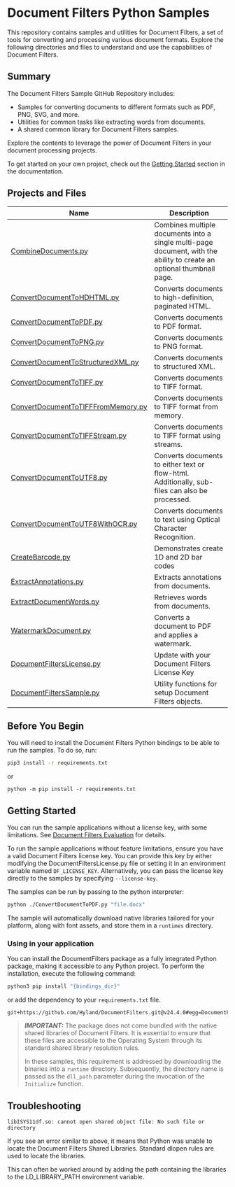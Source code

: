 # Document Filters Python Samples

This repository contains samples and utilities for Document Filters, a set of
tools for converting and processing various document formats. Explore the
following directories and files to understand and use the capabilities of
Document Filters.

## Summary

The Document Filters Sample GitHub Repository includes:

- Samples for converting documents to different formats such as PDF, PNG, SVG,
  and more.
- Utilities for common tasks like extracting words from documents.
- A shared common library for Document Filters samples.

Explore the contents to leverage the power of Document Filters in your document
processing projects.

To get started on your own project, check out the [Getting
Started](https://docs.hyland.com/DocumentFilters/en_US/Print/getting_started_with_document_filters/create_a_python_api_application.html)
section in the documentation.

## Projects and Files

| Name                                                                       | Description                                                                                                           |
| -------------------------------------------------------------------------- | --------------------------------------------------------------------------------------------------------------------- |
| [CombineDocuments.py](./CombineDocuments.py)                               | Combines multiple documents into a single multi-page document, with the ability to create an optional thumbnail page. |
| [ConvertDocumentToHDHTML.py](./ConvertDocumentToHDHTML.py)                 | Converts documents to high-definition, paginated HTML.                                                                |
| [ConvertDocumentToPDF.py](./ConvertDocumentToPDF.py)                       | Converts documents to PDF format.                                                                                     |
| [ConvertDocumentToPNG.py](./ConvertDocumentToPNG.py)                       | Converts documents to PNG format.                                                                                     |
| [ConvertDocumentToStructuredXML.py](./ConvertDocumentToStructuredXML.py)   | Converts documents to structured XML.                                                                                 |
| [ConvertDocumentToTIFF.py](./ConvertDocumentToTIFF.py)                     | Converts documents to TIFF format.                                                                                    |
| [ConvertDocumentToTIFFFromMemory.py](./ConvertDocumentToTIFFFromMemory.py) | Converts documents to TIFF format from memory.                                                                        |
| [ConvertDocumentToTIFFStream.py](./ConvertDocumentToTIFFStream.py)         | Converts documents to TIFF format using streams.                                                                      |
| [ConvertDocumentToUTF8.py](./ConvertDocumentToUTF8.py)                     | Converts documents to either text or flow-html. Additionally, sub-files can also be processed.                        |
| [ConvertDocumentToUTF8WithOCR.py](./ConvertDocumentToUTF8WithOCR.py)       | Converts documents to text using Optical Character Recognition.                                                       |
| [CreateBarcode.py](./CreateBarcode.py)                                     | Demonstrates create 1D and 2D bar codes                                                                               |
| [ExtractAnnotations.py](./ExtractAnnotations.py)                           | Extracts annotations from documents.                                                                                  |
| [ExtractDocumentWords.py](./ExtractDocumentWords.py)                       | Retrieves words from documents.                                                                                       |
| [WatermarkDocument.py](./WatermarkDocument.pt)                             | Converts a document to PDF and applies a watermark.                                                                   |
| [DocumentFiltersLicense.py](./DocumentFiltersLicense.py)                   | Update with your Document Filters License Key                                                                         |
| [DocumentFiltersSample.py](./DocumentFiltersSample.py)                     | Utility functions for setup Document Filters objects.                                                                 |

## Before You Begin

You will need to install the Document Filters Python bindings to be able to
run the samples. To do so, run:

```bash
pip3 install -r requirements.txt
```

or 

```
python -m pip install -r requirements.txt
```

## Getting Started

You can run the sample applications without a license key, with some
limitations.  See [Document Filters Evaluation](../../EVAL.md) for details.

To run the sample applications without feature limitations, ensure you have a
valid Document Filters license key. You can provide this key by either modifying
the DocumentFiltersLicense.py file or setting it in an environment variable
named `DF_LICENSE_KEY`. Alternatively, you can pass the license key directly to
the samples by specifying `--license-key`.

The samples can be run by passing to the python interpreter:

```bash
python ./ConvertDocumentToPDF.py "file.docx"
```

The sample will automatically download native libraries tailored for your
platform, along with font assets, and store them in a `runtimes` directory.

### Using in your application

You can install the DocumentFilters package as a fully integrated Python
package, making it accessible to any Python project. To perform the
installation, execute the following command:

```bash
python3 pip install "{bindings_dir}"
```

or add the dependency to your `requirements.txt` file.

```text
git+https://github.com/Hyland/DocumentFilters.git@v24.4.0#egg=DocumentFilters&subdirectory=bindings/python
```

> **_IMPORTANT:_** The package does not come bundled with the native shared
> libraries of Document Filters. It is essential to ensure that these files are
> accessible to the Operating System through its standard shared library
> resolution rules.
>
> In these samples, this requirement is addressed by downloading the binaries
> into a `runtime` directory. Subsequently, the directory name is passed as the
> `dll_path` parameter during the invocation of the `Initialize` function.

## Troubleshooting

`libISYS11df.so: cannot open shared object file: No such file or directory`

If you see an error similar to above, it means that Python was unable to locate
the Document Filters Shared Libraries. Standard dlopen rules are used to locate
the libraries.

This can often be worked around by adding the path containing the libraries to
the LD_LIBRARY_PATH environment variable.

